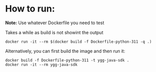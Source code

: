 # How to run:
**Note:** Use whatever Dockerfile you need to test

Takes a while as build is not showint the output
```shell
docker run -it --rm $(docker build -f Dockerfile-python-311 -q .)
```
Alternatively, you can first build the image and then run it:
```shell
docker build -f Dockerfile-python-311 -t ygg-java-sdk .
docker run -it --rm ygg-java-sdk
```

